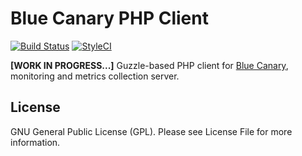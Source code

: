 # Blue Canary PHP Client

[![Build Status](https://travis-ci.com/brightfish-be/blue-canary-php-client.svg?branch=master&label=Build&style=flat-square)](https://travis-ci.com/brightfish-be/blue-canary-php-client)
[![StyleCI](https://github.styleci.io/repos/225647185/shield?branch=master&style=flat-square)](https://github.styleci.io/repos/225647185)

**[WORK IN PROGRESS...]**
Guzzle-based PHP client for [Blue Canary](https://github.com/brightfish-be/blue-canary-dashboard), 
monitoring and metrics collection server.

## License
GNU General Public License (GPL). Please see License File for more information.
